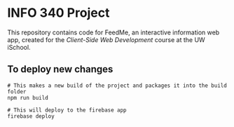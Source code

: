 # INFO 340 Project

This repository contains code for FeedMe, an interactive information web app, created for the _Client-Side Web Development_ course at the UW iSchool.

## To deploy new changes

```
# This makes a new build of the project and packages it into the build folder
npm run build

# This will deploy to the firebase app
firebase deploy
```
